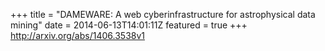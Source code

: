 +++
title = "DAMEWARE: A web cyberinfrastructure for astrophysical data mining"
date = 2014-06-13T14:01:11Z
featured = true
+++
http://arxiv.org/abs/1406.3538v1